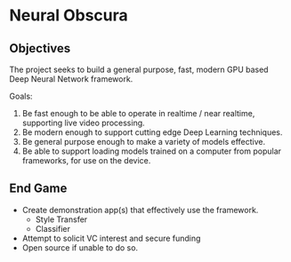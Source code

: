 # Neural Obscura

## Objectives

The project seeks to build a general purpose, fast, modern GPU based Deep Neural Network framework.

Goals:

1. Be fast enough to be able to operate in realtime / near realtime, supporting live video processing.
1. Be modern enough to support cutting edge Deep Learning techniques.
1. Be general purpose enough to make a variety of models effective.
1. Be able to support loading models trained on a computer from popular frameworks, for use on the device.

## End Game

- Create demonstration app(s) that effectively use the framework.
  - Style Transfer
  - Classifier
- Attempt to solicit VC interest and secure funding
- Open source if unable to do so.

